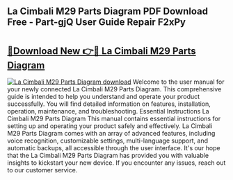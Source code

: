 ## La Cimbali M29 Parts Diagram PDF Download Free - Part-gjQ User Guide Repair F2xPy

# <h2><a href="http://dfmzdj.blite.top/?on=La+Cimbali+M29+Parts+Diagram">🔗Download New 👉🔴 La Cimbali M29 Parts Diagram</a></h2>

[![La Cimbali M29 Parts Diagram download](https://i.imgur.com/lujVjoI.png)](http://dfmzdj.blite.top/?on=La+Cimbali+M29+Parts+Diagram)
Welcome to the user manual for your newly connected La Cimbali M29 Parts Diagram. This comprehensive guide is intended to help you understand and operate your product successfully. You will find detailed information on features, installation, operation, maintenance, and troubleshooting. Essential Instructions La Cimbali M29 Parts Diagram This manual contains essential instructions for setting up and operating your product safely and effectively. La Cimbali M29 Parts Diagram comes with an array of advanced features, including voice recognition, customizable settings, multi-language support, and automatic backups, all accessible through the user interface. It's our hope that the La Cimbali M29 Parts Diagram has provided you with valuable insights to kickstart your new device. If you encounter any issues, reach out to our customer service.
